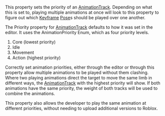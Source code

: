 This property sets the priority of an [AnimationTrack](https://developer.roblox.com/en-us/api-reference/class/AnimationTrack). Depending on what this is set to, playing multiple animations at once will look to this property to figure out which [Keyframe](https://developer.roblox.com/en-us/api-reference/class/Keyframe) [Pose](https://developer.roblox.com/en-us/api-reference/class/Pose)s should be played over one another.

The Priority property for [AnimationTrack](https://developer.roblox.com/en-us/api-reference/class/AnimationTrack) defaults to how it was set in the editor. It uses the AnimationPriority Enum, which as four priority levels.

1.  Core (lowest priority)
2.  Idle
3.  Movement
4.  Action (highest priority)

Correctly set animation priorities, either through the editor or through this property allow multiple animations to be played without them clashing. Where two playing animations direct the target to move the same limb in different ways, the [AnimationTrack](https://developer.roblox.com/en-us/api-reference/class/AnimationTrack) with the highest priority will show. If both animations have the same priority, the weight of both tracks will be used to combine the animations.

This property also allows the developer to play the same animation at different priorities, without needing to upload additional versions to Roblox.
